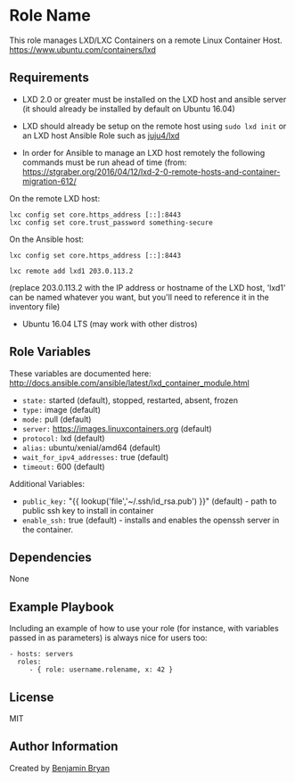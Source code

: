 Role Name
=========

This role manages LXD/LXC Containers on a remote Linux Container Host.  https://www.ubuntu.com/containers/lxd

Requirements
------------

* LXD 2.0 or greater must be installed on the LXD host and ansible server (it should already be installed by default on Ubuntu 16.04)

* LXD should already be setup on the remote host using `sudo lxd init` or an LXD host Ansible Role such as [juju4/lxd](https://galaxy.ansible.com/juju4/lxd/)

* In order for Ansible to manage an LXD host remotely the following commands must be run ahead of time (from: https://stgraber.org/2016/04/12/lxd-2-0-remote-hosts-and-container-migration-612/

On the remote LXD host:

```
lxc config set core.https_address [::]:8443
lxc config set core.trust_password something-secure
```

On the Ansible host:

```
lxc config set core.https_address [::]:8443
```

```
lxc remote add lxd1 203.0.113.2
```
(replace 203.0.113.2 with the IP address or hostname of the LXD host, 'lxd1' can be named whatever you want, but you'll need to reference it in the inventory file)

* Ubuntu 16.04 LTS (may work with other distros)

Role Variables
--------------

These variables are documented here: http://docs.ansible.com/ansible/latest/lxd_container_module.html

* `state:` started (default), stopped, restarted, absent, frozen
* `type:` image (default)
* `mode:` pull (default)
* `server:` https://images.linuxcontainers.org (default)
* `protocol:` lxd (default)
* `alias:` ubuntu/xenial/amd64 (default)
* `wait_for_ipv4_addresses:` true (default)
* `timeout:` 600 (default)

Additional Variables:
* `public_key:` "{{ lookup('file','~/.ssh/id_rsa.pub') }}" (default) - path to public ssh key to install in container
* `enable_ssh:` true (default) - installs and enables the openssh server in the container.



Dependencies
------------

None

Example Playbook
----------------

Including an example of how to use your role (for instance, with variables passed in as parameters) is always nice for users too:

    - hosts: servers
      roles:
         - { role: username.rolename, x: 42 }

License
-------

MIT

Author Information
------------------

Created by [Benjamin Bryan](https://b3n.org)
